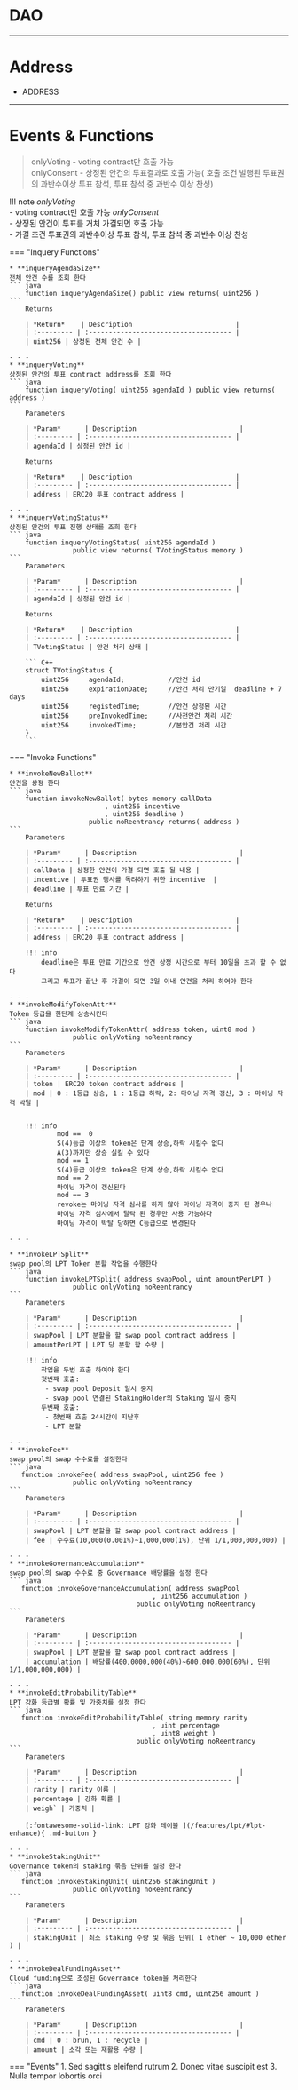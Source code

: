# **DAO**
- - -

# **Address**
* ADDRESS
- - -

# **Events & Functions**

> onlyVoting - voting contract만 호출 가능        
> onlyConsent - 상정된 안건의 투표결과로 호출 가능( 호출 조건 발행된 투표권의 과반수이상 투표 참석, 투표 참석 중 과반수 이상 찬성)

!!! note
    *onlyVoting*   
     - voting contract만 호출 가능
    *onlyConsent*   
     - 상정된 안건이 투표를 거처 가결되면 호출 가능   
     - 가결 조건 투표권의 과반수이상 투표 참석, 투표 참석 중 과반수 이상 찬성


=== "Inquery Functions"

    * **inqueryAgendaSize**   
    전체 안건 수를 조회 한다
    ``` java
        function inqueryAgendaSize() public view returns( uint256 )
    ```   
        Returns     

        | *Return*    | Description                          |
        | :--------- | :------------------------------------ |
        | uint256 | 상정된 전체 안건 수 |
  
    - - -
    * **inqueryVoting**   
    상정된 안건의 투표 contract address를 조회 한다
    ``` java
        function inqueryVoting( uint256 agendaId ) public view returns( address )
    ```   
        Parameters     
           
        | *Param*      | Description                          |
        | :--------- | :------------------------------------ |
        | agendaId | 상정된 안건 id |

        Returns     

        | *Return*    | Description                          |
        | :--------- | :------------------------------------ |
        | address | ERC20 투표 contract address |

    - - -
    * **inqueryVotingStatus**   
    상정된 안건의 투표 진행 상태를 조회 한다
    ``` java
        function inqueryVotingStatus( uint256 agendaId ) 
                    public view returns( TVotingStatus memory )
    ```   
        Parameters     
           
        | *Param*      | Description                          |
        | :--------- | :------------------------------------ |
        | agendaId | 상정된 안건 id |

        Returns     

        | *Return*    | Description                          |
        | :--------- | :------------------------------------ |
        | TVotingStatus | 안건 처리 상태 |

        ``` C++
        struct TVotingStatus {
            uint256     agendaId;           //안건 id
            uint256     expirationDate;     //안건 처리 만기일  deadline + 7 days
            uint256     registedTime;       //안건 상정된 시간
            uint256     preInvokedTime;     //사전안건 처리 시간
            uint256     invokedTime;        //본안건 처리 시간
        }        
        ```
=== "Invoke Functions"

    * **invokeNewBallot**   
    안건을 상정 한다
    ``` java
        function invokeNewBallot( bytes memory callData
                            , uint256 incentive
                            , uint256 deadline ) 
                        public noReentrancy returns( address )
    ```   
        Parameters     
           
        | *Param*      | Description                          |
        | :--------- | :------------------------------------ |
        | callData | 상정한 안건이 가결 되면 호출 될 내용 |   
        | incentive | 투표권 행사를 독려하기 위한 incentive  |
        | deadline | 투표 만료 기간 |   

        Returns     

        | *Return*    | Description                          |
        | :--------- | :------------------------------------ |
        | address | ERC20 투표 contract address |

        !!! info
            deadline은 투표 만료 기간으로 안건 상정 시간으로 부터 10일을 초과 할 수 없다   
            그리고 투표가 끝난 후 가결이 되면 3일 이내 안건을 처리 하여야 한다   

    - - -
    * **invokeModifyTokenAttr**   
    Token 등급을 한단계 상승시킨다
    ``` java
        function invokeModifyTokenAttr( address token, uint8 mod ) 
                    public onlyVoting noReentrancy
    ```   
        Parameters     
           
        | *Param*      | Description                          |
        | :--------- | :------------------------------------ |
        | token | ERC20 token contract address |
        | mod | 0 : 1등급 상승, 1 : 1등급 하락, 2: 마이닝 자격 갱신, 3 : 마이닝 자격 박탈 |


        !!! info
                mod ==  0   
                S(4)등급 이상의 token은 단계 상승,하락 시킬수 없다  
                A(3)까지만 상승 실킬 수 있다
                mod == 1   
                S(4)등급 이상의 token은 단계 상승,하락 시킬수 없다    
                mod == 2   
                마이닝 자격이 갱신된다   
                mod == 3   
                revoke는 마이닝 자격 심사를 하지 않아 마이닝 자격이 중지 된 경우나   
                마이닝 자격 심사에서 탈락 된 경우만 사용 가능하다   
                마이닝 자격이 박탈 당하면 C등급으로 변경된다   

    - - -

    * **invokeLPTSplit**   
    swap pool의 LPT Token 분할 작업을 수행한다      
    ``` java
        function invokeLPTSplit( address swapPool, uint amountPerLPT ) 
                    public onlyVoting noReentrancy
    ```   
        Parameters     
           
        | *Param*      | Description                          |
        | :--------- | :------------------------------------ |
        | swapPool | LPT 분할을 할 swap pool contract address |   
        | amountPerLPT | LPT 당 분할 할 수량 |   

        !!! info   
            작업을 두번 호출 하여야 한다   
            첫번째 호출: 
             - swap pool Deposit 일시 중지         
             - swap pool 연결된 StakingHolder의 Staking 일시 중지  
            두번째 호출:
             - 첫번째 호출 24시간이 지난후
             - LPT 분할  

    - - -
    * **invokeFee**   
    swap pool의 swap 수수료를 설정한다
    ``` java
       function invokeFee( address swapPool, uint256 fee ) 
                    public onlyVoting noReentrancy
    ```   
        Parameters     
           
        | *Param*      | Description                          |
        | :--------- | :------------------------------------ |
        | swapPool | LPT 분할을 할 swap pool contract address |   
        | fee | 수수료(10,000(0.001%)~1,000,000(1%), 단위 1/1,000,000,000) | 

    - - -
    * **invokeGovernanceAccumulation**   
    swap pool의 swap 수수료 중 Governance 배당률을 설정 한다
    ``` java
       function invokeGovernanceAccumulation( address swapPool
                                        , uint256 accumulation ) 
                                    public onlyVoting noReentrancy
    ```   
        Parameters     
           
        | *Param*      | Description                          |
        | :--------- | :------------------------------------ |
        | swapPool | LPT 분할을 할 swap pool contract address |   
        | accumulation | 배당률(400,0000,000(40%)~600,000,000(60%), 단위 1/1,000,000,000) |     

    - - -
    * **invokeEditProbabilityTable**   
    LPT 강화 등급별 확률 및 가중치를 설정 한다
    ``` java
       function invokeEditProbabilityTable( string memory rarity
                                        , uint percentage
                                        , uint8 weight ) 
                                    public onlyVoting noReentrancy
    ```   
        Parameters     
           
        | *Param*      | Description                          |
        | :--------- | :------------------------------------ |
        | rarity | rarity 이름 |   
        | percentage | 강화 확률 |             
        | weigh` | 가중치 | 

        [:fontawesome-solid-link: LPT 강화 테이블 ](/features/lpt/#lpt-enhance){ .md-button } 

    - - -
    * **invokeStakingUnit**   
    Governance token의 staking 묶음 단위를 설정 한다
    ``` java
       function invokeStakingUnit( uint256 stakingUnit ) 
                    public onlyVoting noReentrancy
    ```   
        Parameters     
           
        | *Param*      | Description                          |
        | :--------- | :------------------------------------ |
        | stakingUnit | 최소 staking 수량 및 묶음 단위( 1 ether ~ 10,000 ether ) |   
        
    - - -
    * **invokeDealFundingAsset**   
    Cloud funding으로 조성된 Governance token을 처리한다
    ``` java
       function invokeDealFundingAsset( uint8 cmd, uint256 amount ) 
    ```   
        Parameters     
           
        | *Param*      | Description                          |
        | :--------- | :------------------------------------ |
        | cmd | 0 : brun, 1 : recycle |   
        | amount | 소각 또는 재활용 수량 |   

=== "Events"
    1. Sed sagittis eleifend rutrum
    2. Donec vitae suscipit est
    3. Nulla tempor lobortis orci

